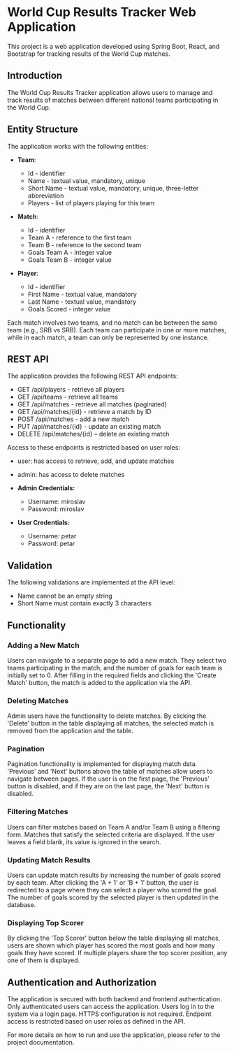 # World Cup Results Tracker Web Application

This project is a web application developed using Spring Boot, React, and Bootstrap for tracking results of the World Cup matches.

## Introduction

The World Cup Results Tracker application allows users to manage and track results of matches between different national teams participating in the World Cup.

## Entity Structure

The application works with the following entities:

- **Team**:
  - Id - identifier
  - Name - textual value, mandatory, unique
  - Short Name - textual value, mandatory, unique, three-letter abbreviation
  - Players - list of players playing for this team

- **Match**:
  - Id - identifier
  - Team A - reference to the first team
  - Team B - reference to the second team
  - Goals Team A - integer value
  - Goals Team B - integer value

- **Player**:
  - Id - identifier
  - First Name - textual value, mandatory
  - Last Name - textual value, mandatory
  - Goals Scored - integer value

Each match involves two teams, and no match can be between the same team (e.g., SRB vs SRB). Each team can participate in one or more matches, while in each match, a team can only be represented by one instance.

## REST API

The application provides the following REST API endpoints:

- GET /api/players - retrieve all players
- GET /api/teams - retrieve all teams
- GET /api/matches - retrieve all matches (paginated)
- GET /api/matches/{id} - retrieve a match by ID
- POST /api/matches - add a new match
- PUT /api/matches/{id} - update an existing match
- DELETE /api/matches/{id} – delete an existing match

Access to these endpoints is restricted based on user roles:

- user: has access to retrieve, add, and update matches
- admin: has access to delete matches

- **Admin Credentials:**
    - Username: miroslav
    - Password: miroslav

- **User Credentials:**
    - Username: petar
    - Password: petar

## Validation

The following validations are implemented at the API level:

- Name cannot be an empty string
- Short Name must contain exactly 3 characters

## Functionality

### Adding a New Match

Users can navigate to a separate page to add a new match. They select two teams participating in the match, and the number of goals for each team is initially set to 0. After filling in the required fields and clicking the 'Create Match' button, the match is added to the application via the API.

### Deleting Matches

Admin users have the functionality to delete matches. By clicking the 'Delete' button in the table displaying all matches, the selected match is removed from the application and the table.

### Pagination

Pagination functionality is implemented for displaying match data. 'Previous' and 'Next' buttons above the table of matches allow users to navigate between pages. If the user is on the first page, the 'Previous' button is disabled, and if they are on the last page, the 'Next' button is disabled.

### Filtering Matches

Users can filter matches based on Team A and/or Team B using a filtering form. Matches that satisfy the selected criteria are displayed. If the user leaves a field blank, its value is ignored in the search.

### Updating Match Results

Users can update match results by increasing the number of goals scored by each team. After clicking the 'A + 1' or 'B + 1' button, the user is redirected to a page where they can select a player who scored the goal. The number of goals scored by the selected player is then updated in the database.

### Displaying Top Scorer

By clicking the 'Top Scorer' button below the table displaying all matches, users are shown which player has scored the most goals and how many goals they have scored. If multiple players share the top scorer position, any one of them is displayed.

## Authentication and Authorization

The application is secured with both backend and frontend authentication. Only authenticated users can access the application. Users log in to the system via a login page. HTTPS configuration is not required. Endpoint access is restricted based on user roles as defined in the API.

For more details on how to run and use the application, please refer to the project documentation.
